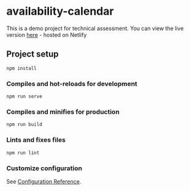 # availability-calendar

This is a demo project for technical assessment.
You can view the live version [here](https://5f9d8503b20276b6ab4711d5--nervous-noyce-8369d6.netlify.app/) - hosted on Netlify 

## Project setup
```
npm install
```

### Compiles and hot-reloads for development
```
npm run serve
```

### Compiles and minifies for production
```
npm run build
```

### Lints and fixes files
```
npm run lint
```

### Customize configuration
See [Configuration Reference](https://cli.vuejs.org/config/).
